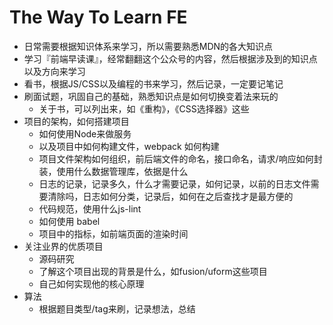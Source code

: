 # The Way To Learn FE

- 日常需要根据知识体系来学习，所以需要熟悉MDN的各大知识点
- 学习『前端早读课』，经常翻翻这个公众号的内容，然后根据涉及到的知识点以及方向来学习
- 看书，根据JS/CSS以及编程的书来学习，然后记录，一定要记笔记
- 刷面试题，巩固自己的基础，熟悉知识点是如何切换变着法来玩的
    - 关于书，可以列出来，如《重构》，《CSS选择器》这些
- 项目的架构，如何搭建项目
    - 如何使用Node来做服务
    - 以及项目中如何构建文件，webpack 如何构建
    - 项目文件架构如何组织，前后端文件的命名，接口命名，请求/响应如何封装，使用什么数据管理库，依据是什么
    - 日志的记录，记录多久，什么才需要记录，如何记录，以前的日志文件需要清除吗，日志如何分类，记录后，如何在之后查找才是最方便的
    - 代码规范，使用什么js-lint
    - 如何使用 babel 
    - 项目中的指标，如前端页面的渲染时间
- 关注业界的优质项目
    - 源码研究
    - 了解这个项目出现的背景是什么，如fusion/uform这些项目
    - 自己如何实现他的核心原理
- 算法
    - 根据题目类型/tag来刷，记录想法，总结    